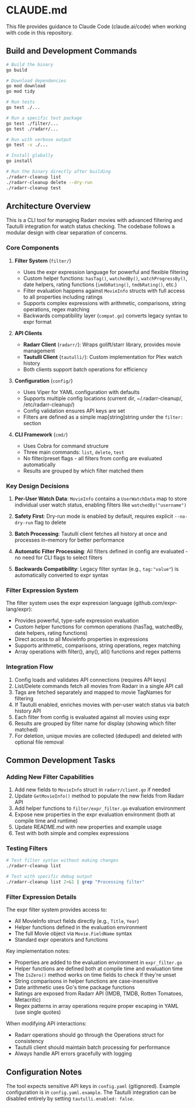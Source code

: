 # CLAUDE.md

This file provides guidance to Claude Code (claude.ai/code) when working with code in this repository.

## Build and Development Commands

```bash
# Build the binary
go build

# Download dependencies
go mod download
go mod tidy

# Run tests
go test ./...

# Run a specific test package
go test ./filter/...
go test ./radarr/...

# Run with verbose output
go test -v ./...

# Install globally
go install

# Run the binary directly after building
./radarr-cleanup list
./radarr-cleanup delete --dry-run
./radarr-cleanup test
```

## Architecture Overview

This is a CLI tool for managing Radarr movies with advanced filtering and Tautulli integration for watch status checking. The codebase follows a modular design with clear separation of concerns.

### Core Components

1. **Filter System** (`filter/`)
   - Uses the expr expression language for powerful and flexible filtering
   - Custom helper functions: `hasTag()`, `watchedBy()`, `watchProgressBy()`, date helpers, rating functions (`imdbRating()`, `tmdbRating()`, etc.)
   - Filter evaluation happens against `MovieInfo` structs with full access to all properties including ratings
   - Supports complex expressions with arithmetic, comparisons, string operations, regex matching
   - Backwards compatibility layer (`compat.go`) converts legacy syntax to expr format

2. **API Clients**
   - **Radarr Client** (`radarr/`): Wraps golift/starr library, provides movie management
   - **Tautulli Client** (`tautulli/`): Custom implementation for Plex watch history
   - Both clients support batch operations for efficiency

3. **Configuration** (`config/`)
   - Uses Viper for YAML configuration with defaults
   - Supports multiple config locations (current dir, ~/.radarr-cleanup/, /etc/radarr-cleanup/)
   - Config validation ensures API keys are set
   - Filters are defined as a simple map[string]string under the `filter:` section

4. **CLI Framework** (`cmd/`)
   - Uses Cobra for command structure
   - Three main commands: `list`, `delete`, `test`
   - No filter/preset flags - all filters from config are evaluated automatically
   - Results are grouped by which filter matched them

### Key Design Decisions

1. **Per-User Watch Data**: `MovieInfo` contains a `UserWatchData` map to store individual user watch status, enabling filters like `watchedBy("username")`

2. **Safety First**: Dry-run mode is enabled by default, requires explicit `--no-dry-run` flag to delete

3. **Batch Processing**: Tautulli client fetches all history at once and processes in-memory for better performance

4. **Automatic Filter Processing**: All filters defined in config are evaluated - no need for CLI flags to select filters

5. **Backwards Compatibility**: Legacy filter syntax (e.g., `tag:"value"`) is automatically converted to expr syntax

### Filter Expression System

The filter system uses the expr expression language (github.com/expr-lang/expr):
- Provides powerful, type-safe expression evaluation
- Custom helper functions for common operations (hasTag, watchedBy, date helpers, rating functions)
- Direct access to all MovieInfo properties in expressions
- Supports arithmetic, comparisons, string operations, regex matching
- Array operations with filter(), any(), all() functions and regex patterns

### Integration Flow

1. Config loads and validates API connections (requires API keys)
2. List/Delete commands fetch all movies from Radarr in a single API call
3. Tags are fetched separately and mapped to movie TagNames for filtering
4. If Tautulli enabled, enriches movies with per-user watch status via batch history API
5. Each filter from config is evaluated against all movies using expr
6. Results are grouped by filter name for display (showing which filter matched)
7. For deletion, unique movies are collected (deduped) and deleted with optional file removal

## Common Development Tasks

### Adding New Filter Capabilities
1. Add new fields to `MovieInfo` struct in `radarr/client.go` if needed
2. Update `GetMovieInfo()` method to populate the new fields from Radarr API
3. Add helper functions to `filter/expr_filter.go` evaluation environment
4. Expose new properties in the expr evaluation environment (both at compile time and runtime)
5. Update README.md with new properties and example usage
6. Test with both simple and complex expressions

### Testing Filters
```bash
# Test filter syntax without making changes
./radarr-cleanup list

# Test with specific debug output
./radarr-cleanup list 2>&1 | grep "Processing filter"
```

### Filter Expression Details

The expr filter system provides access to:
- All MovieInfo struct fields directly (e.g., `Title`, `Year`)
- Helper functions defined in the evaluation environment
- The full Movie object via `Movie.FieldName` syntax
- Standard expr operators and functions

Key implementation notes:
- Properties are added to the evaluation environment in `expr_filter.go` 
- Helper functions are defined both at compile time and evaluation time
- The `IsZero()` method works on time fields to check if they're unset
- String comparisons in helper functions are case-insensitive
- Date arithmetic uses Go's time package functions
- Ratings are exposed from Radarr API (IMDB, TMDB, Rotten Tomatoes, Metacritic)
- Regex patterns in array operations require proper escaping in YAML (use single quotes)

When modifying API interactions:
- Radarr operations should go through the Operations struct for consistency
- Tautulli client should maintain batch processing for performance
- Always handle API errors gracefully with logging

## Configuration Notes

The tool expects sensitive API keys in `config.yaml` (gitignored). Example configuration is in `config.yaml.example`. The Tautulli integration can be disabled entirely by setting `tautulli.enabled: false`.